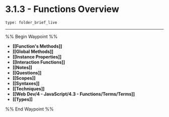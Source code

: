 # 3.1.3 - Functions Overview
 
```ccard
type: folder_brief_live
```
 
---

%% Begin Waypoint %%
- **[[Function's Methods]]**
- **[[Global Methods]]**
- **[[Instance Properties]]**
- **[[Interaction Functions]]**
- **[[Notes]]**
- **[[Questions]]**
- **[[Scopes]]**
- **[[Syntaxes]]**
- **[[Techniques]]**
- **[[Web Dev/4 - JavaScript/4.3 - Functions/Terms/Terms]]**
- **[[Types]]**

%% End Waypoint %%